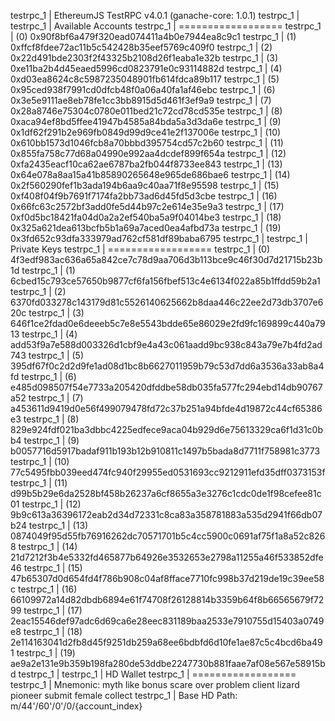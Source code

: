 testrpc_1  | EthereumJS TestRPC v4.0.1 (ganache-core: 1.0.1)
testrpc_1  |
testrpc_1  | Available Accounts
testrpc_1  | ==================
testrpc_1  | (0) 0x90f8bf6a479f320ead074411a4b0e7944ea8c9c1
testrpc_1  | (1) 0xffcf8fdee72ac11b5c542428b35eef5769c409f0
testrpc_1  | (2) 0x22d491bde2303f2f43325b2108d26f1eaba1e32b
testrpc_1  | (3) 0xe11ba2b4d45eaed5996cd0823791e0c93114882d
testrpc_1  | (4) 0xd03ea8624c8c5987235048901fb614fdca89b117
testrpc_1  | (5) 0x95ced938f7991cd0dfcb48f0a06a40fa1af46ebc
testrpc_1  | (6) 0x3e5e9111ae8eb78fe1cc3bb8915d5d461f3ef9a9
testrpc_1  | (7) 0x28a8746e75304c0780e011bed21c72cd78cd535e
testrpc_1  | (8) 0xaca94ef8bd5ffee41947b4585a84bda5a3d3da6e
testrpc_1  | (9) 0x1df62f291b2e969fb0849d99d9ce41e2f137006e
testrpc_1  | (10) 0x610bb1573d1046fcb8a70bbbd395754cd57c2b60
testrpc_1  | (11) 0x855fa758c77d68a04990e992aa4dcdef899f654a
testrpc_1  | (12) 0xfa2435eacf10ca62ae6787ba2fb044f8733ee843
testrpc_1  | (13) 0x64e078a8aa15a41b85890265648e965de686bae6
testrpc_1  | (14) 0x2f560290fef1b3ada194b6aa9c40aa71f8e95598
testrpc_1  | (15) 0xf408f04f9b7691f7174fa2bb73ad6d45fd5d3cbe
testrpc_1  | (16) 0x66fc63c2572bf3add0fe5d44b97c2e614e35e9a3
testrpc_1  | (17) 0xf0d5bc18421fa04d0a2a2ef540ba5a9f04014be3
testrpc_1  | (18) 0x325a621dea613bcfb5b1a69a7aced0ea4afbd73a
testrpc_1  | (19) 0x3fd652c93dfa333979ad762cf581df89baba6795
testrpc_1  |
testrpc_1  | Private Keys
testrpc_1  | ==================
testrpc_1  | (0) 4f3edf983ac636a65a842ce7c78d9aa706d3b113bce9c46f30d7d21715b23b1d
testrpc_1  | (1) 6cbed15c793ce57650b9877cf6fa156fbef513c4e6134f022a85b1ffdd59b2a1
testrpc_1  | (2) 6370fd033278c143179d81c5526140625662b8daa446c22ee2d73db3707e620c
testrpc_1  | (3) 646f1ce2fdad0e6deeeb5c7e8e5543bdde65e86029e2fd9fc169899c440a7913
testrpc_1  | (4) add53f9a7e588d003326d1cbf9e4a43c061aadd9bc938c843a79e7b4fd2ad743
testrpc_1  | (5) 395df67f0c2d2d9fe1ad08d1bc8b6627011959b79c53d7dd6a3536a33ab8a4fd
testrpc_1  | (6) e485d098507f54e7733a205420dfddbe58db035fa577fc294ebd14db90767a52
testrpc_1  | (7) a453611d9419d0e56f499079478fd72c37b251a94bfde4d19872c44cf65386e3
testrpc_1  | (8) 829e924fdf021ba3dbbc4225edfece9aca04b929d6e75613329ca6f1d31c0bb4
testrpc_1  | (9) b0057716d5917badaf911b193b12b910811c1497b5bada8d7711f758981c3773
testrpc_1  | (10) 77c5495fbb039eed474fc940f29955ed0531693cc9212911efd35dff0373153f
testrpc_1  | (11) d99b5b29e6da2528bf458b26237a6cf8655a3e3276c1cdc0de1f98cefee81c01
testrpc_1  | (12) 9b9c613a36396172eab2d34d72331c8ca83a358781883a535d2941f66db07b24
testrpc_1  | (13) 0874049f95d55fb76916262dc70571701b5c4cc5900c0691af75f1a8a52c8268
testrpc_1  | (14) 21d7212f3b4e5332fd465877b64926e3532653e2798a11255a46f533852dfe46
testrpc_1  | (15) 47b65307d0d654fd4f786b908c04af8fface7710fc998b37d219de19c39ee58c
testrpc_1  | (16) 66109972a14d82dbdb6894e61f74708f26128814b3359b64f8b66565679f7299
testrpc_1  | (17) 2eac15546def97adc6d69ca6e28eec831189baa2533e7910755d15403a0749e8
testrpc_1  | (18) 2e114163041d2fb8d45f9251db259a68ee6bdbfd6d10fe1ae87c5c4bcd6ba491
testrpc_1  | (19) ae9a2e131e9b359b198fa280de53ddbe2247730b881faae7af08e567e58915bd
testrpc_1  |
testrpc_1  | HD Wallet
testrpc_1  | ==================
testrpc_1  | Mnemonic:      myth like bonus scare over problem client lizard pioneer submit female collect
testrpc_1  | Base HD Path:  m/44'/60'/0'/0/{account_index}
